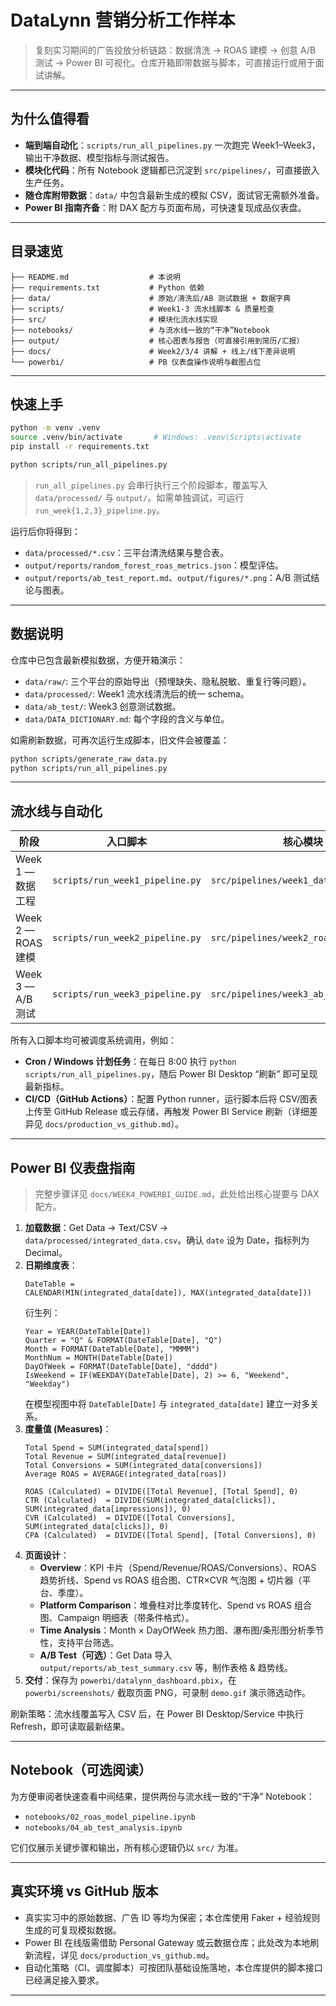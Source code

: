 # DataLynn 营销分析工作样本

> 复刻实习期间的广告投放分析链路：数据清洗 → ROAS 建模 → 创意 A/B 测试 → Power BI 可视化。仓库开箱即带数据与脚本，可直接运行或用于面试讲解。

---

## 为什么值得看
- **端到端自动化**：`scripts/run_all_pipelines.py` 一次跑完 Week1–Week3，输出干净数据、模型指标与测试报告。
- **模块化代码**：所有 Notebook 逻辑都已沉淀到 `src/pipelines/`，可直接嵌入生产任务。
- **随仓库附带数据**：`data/` 中包含最新生成的模拟 CSV，面试官无需额外准备。
- **Power BI 指南齐备**：附 DAX 配方与页面布局，可快速复现成品仪表盘。

---

## 目录速览
```
├── README.md                  # 本说明
├── requirements.txt           # Python 依赖
├── data/                      # 原始/清洗后/AB 测试数据 + 数据字典
├── scripts/                   # Week1-3 流水线脚本 & 质量检查
├── src/                       # 模块化流水线实现
├── notebooks/                 # 与流水线一致的“干净”Notebook
├── output/                    # 核心图表与报告（可直接引用到简历/汇报）
├── docs/                      # Week2/3/4 讲解 + 线上/线下差异说明
└── powerbi/                   # PB 仪表盘操作说明与截图占位
```

---

## 快速上手

```bash
python -m venv .venv
source .venv/bin/activate       # Windows: .venv\Scripts\activate
pip install -r requirements.txt

python scripts/run_all_pipelines.py
```

> `run_all_pipelines.py` 会串行执行三个阶段脚本，覆盖写入 `data/processed/` 与 `output/`。如需单独调试，可运行 `run_week{1,2,3}_pipeline.py`。

运行后你将得到：

- `data/processed/*.csv`：三平台清洗结果与整合表。
- `output/reports/random_forest_roas_metrics.json`：模型评估。
- `output/reports/ab_test_report.md`、`output/figures/*.png`：A/B 测试结论与图表。

---

## 数据说明

仓库中已包含最新模拟数据，方便开箱演示：

- `data/raw/`: 三个平台的原始导出（预埋缺失、隐私脱敏、重复行等问题）。
- `data/processed/`: Week1 流水线清洗后的统一 schema。
- `data/ab_test/`: Week3 创意测试数据。
- `data/DATA_DICTIONARY.md`: 每个字段的含义与单位。

如需刷新数据，可再次运行生成脚本，旧文件会被覆盖：

```bash
python scripts/generate_raw_data.py
python scripts/run_all_pipelines.py
```

---

## 流水线与自动化

| 阶段 | 入口脚本 | 核心模块 | 主要输出 |
|------|----------|----------|----------|
| Week 1 — 数据工程 | `scripts/run_week1_pipeline.py` | `src/pipelines/week1_data_prep.py` | `data/processed/*.csv` |
| Week 2 — ROAS 建模 | `scripts/run_week2_pipeline.py` | `src/pipelines/week2_roas_modeling.py` | `output/reports/random_forest_roas_metrics.json` |
| Week 3 — A/B 测试 | `scripts/run_week3_pipeline.py` | `src/pipelines/week3_ab_testing.py` | `output/reports/ab_test_*.csv` / `.md`、`output/figures/*.png` |

所有入口脚本均可被调度系统调用，例如：

- **Cron / Windows 计划任务**：在每日 8:00 执行 `python scripts/run_all_pipelines.py`，随后 Power BI Desktop “刷新” 即可呈现最新指标。
- **CI/CD（GitHub Actions）**：配置 Python runner，运行脚本后将 CSV/图表上传至 GitHub Release 或云存储，再触发 Power BI Service 刷新（详细差异见 `docs/production_vs_github.md`）。

---

## Power BI 仪表盘指南

> 完整步骤详见 `docs/WEEK4_POWERBI_GUIDE.md`，此处给出核心提要与 DAX 配方。

1. **加载数据**：Get Data → Text/CSV → `data/processed/integrated_data.csv`。确认 `date` 设为 Date，指标列为 Decimal。
2. **日期维度表**：
   ```DAX
   DateTable =
   CALENDAR(MIN(integrated_data[date]), MAX(integrated_data[date]))
   ```
   衍生列：
   ```DAX
   Year = YEAR(DateTable[Date])
   Quarter = "Q" & FORMAT(DateTable[Date], "Q")
   Month = FORMAT(DateTable[Date], "MMMM")
   MonthNum = MONTH(DateTable[Date])
   DayOfWeek = FORMAT(DateTable[Date], "dddd")
   IsWeekend = IF(WEEKDAY(DateTable[Date], 2) >= 6, "Weekend", "Weekday")
   ```
   在模型视图中将 `DateTable[Date]` 与 `integrated_data[date]` 建立一对多关系。
3. **度量值 (Measures)**：
   ```DAX
   Total Spend = SUM(integrated_data[spend])
   Total Revenue = SUM(integrated_data[revenue])
   Total Conversions = SUM(integrated_data[conversions])
   Average ROAS = AVERAGE(integrated_data[roas])

   ROAS (Calculated) = DIVIDE([Total Revenue], [Total Spend], 0)
   CTR (Calculated)  = DIVIDE(SUM(integrated_data[clicks]), SUM(integrated_data[impressions]), 0)
   CVR (Calculated)  = DIVIDE([Total Conversions], SUM(integrated_data[clicks]), 0)
   CPA (Calculated)  = DIVIDE([Total Spend], [Total Conversions], 0)
   ```
4. **页面设计**：
   - **Overview**：KPI 卡片（Spend/Revenue/ROAS/Conversions）、ROAS 趋势折线、Spend vs ROAS 组合图、CTR×CVR 气泡图 + 切片器（平台、季度）。
   - **Platform Comparison**：堆叠柱对比季度转化、Spend vs ROAS 组合图、Campaign 明细表（带条件格式）。
   - **Time Analysis**：Month × DayOfWeek 热力图、瀑布图/条形图分析季节性，支持平台筛选。
   - **A/B Test（可选）**：Get Data 导入 `output/reports/ab_test_summary.csv` 等，制作表格 & 趋势线。
5. **交付**：保存为 `powerbi/datalynn_dashboard.pbix`，在 `powerbi/screenshots/` 截取页面 PNG，可录制 `demo.gif` 演示筛选动作。

刷新策略：流水线覆盖写入 CSV 后，在 Power BI Desktop/Service 中执行 Refresh，即可读取最新结果。

---

## Notebook（可选阅读）

为方便审阅者快速查看中间结果，提供两份与流水线一致的“干净” Notebook：

- `notebooks/02_roas_model_pipeline.ipynb`
- `notebooks/04_ab_test_analysis.ipynb`

它们仅展示关键步骤和输出，所有核心逻辑仍以 `src/` 为准。

---

## 真实环境 vs GitHub 版本

- 真实实习中的原始数据、广告 ID 等均为保密；本仓库使用 Faker + 经验规则生成的可复现模拟数据。
- Power BI 在线版需借助 Personal Gateway 或云数据仓库；此处改为本地刷新流程，详见 `docs/production_vs_github.md`。
- 自动化策略（CI、调度脚本）可按团队基础设施落地，本仓库提供的脚本接口已经满足接入要求。

---

